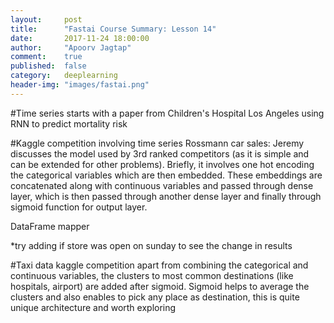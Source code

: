 ```yaml
---
layout:     post
title:      "Fastai Course Summary: Lesson 14"
date:       2017-11-24 18:00:00
author:     "Apoorv Jagtap"
comment:	true
published:  false
category:	deeplearning
header-img: "images/fastai.png"
---
```


#Time series
starts with a paper from Children's Hospital Los Angeles using RNN to predict mortality risk

#Kaggle competition involving time series
Rossmann car sales: Jeremy discusses the model used by 3rd ranked competitors (as it is simple and can be extended for other problems). Briefly, it involves one hot encoding the categorical variables which are then embedded. These embeddings are concatenated along with continuous variables and passed through dense layer, which is then passed through another dense layer and finally through sigmoid function for output layer.

DataFrame mapper

*try adding if store was open on sunday to see the change in results

#Taxi data kaggle competition
apart from combining the categorical and continuous variables, the clusters to most common destinations (like hospitals, airport) are added after sigmoid. Sigmoid helps to average the clusters and also enables to pick any place as destination, this is quite unique architecture and worth exploring 
